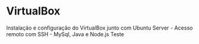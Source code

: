 # VirtualBox
Instalação e configuração do VirtualBox junto com Ubuntu Server - Acesso remoto com SSH - MySql, Java e Node.js
Teste
